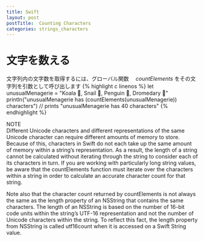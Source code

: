 ```yaml
---
title: Swift
layout: post
postTitle:  Counting Characters
categories: strings_characters
---
```


文字を数える
==============================

文字列内の文字数を取得するには、グローバル関数　 _countElements_  をその文字列を引数として呼び出します 
{% highlight c linenos %}
let unusualMenagerie = "Koala 🐨, Snail 🐌, Penguin 🐧, Dromedary 🐪"
println("unusualMenagerie has \(countElements(unusualMenagerie)) characters")
// prints "unusualMenagerie has 40 characters"
{% endhighlight %}

<div class="panel">
	<div class="panel-header">NOTE</div>
	<div class="panel-body">
Different Unicode characters and different representations of the same Unicode character can require different amounts of memory to store. Because of this, characters in Swift do not each take up the same amount of memory within a string’s representation. As a result, the length of a string cannot be calculated without iterating through the string to consider each of its characters in turn. If you are working with particularly long string values, be aware that the countElements function must iterate over the characters within a string in order to calculate an accurate character count for that string.
	</div>
</div>



Note also that the character count returned by countElements is not always the same as the length property of an NSString that contains the same characters. The length of an NSString is based on the number of 16-bit code units within the string’s UTF-16 representation and not the number of Unicode characters within the string. To reflect this fact, the length property from NSString is called utf16count when it is accessed on a Swift String value.
